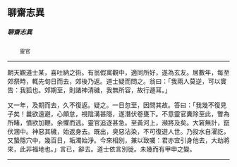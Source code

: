 

## 聊齋志異

##### 聊齋志異
　　`靈官`

* * *

朝天觀道士某，喜吐納之術。有翁假寓觀中，適同所好，遂為玄友。居數年，每至郊祭時，輒先旬日而去，郊後乃返。道士疑而問之。翁曰：「我兩人莫逆，可以實告：我狐也。郊期至，則諸神清穢，我無所容，故行遯耳。」

又一年，及期而去，久不復返。疑之。一日忽至，因問其故。答曰：「我幾不復見子矣！曩欲遠避，心頗怠，視陰溝甚隱，遂潛伏卷甕下。不意靈官糞除至此，瞥為所睹，憤欲加鞭。余懼而逃。靈官追逐甚急。至黃河上，瀕將及矣。大窘無計，竄伏溷中。神惡其穢，始返身去。既出，臭惡沾染，不可復遊人世。乃投水自濯訖，又蟄隱穴中，幾百日，垢濁始淨。今來相別，兼以致囑：君亦宜引身他去，大劫將來，此非福地也。」言已，辭去。道士依言別徙。未幾而有甲申之變。

* * *

